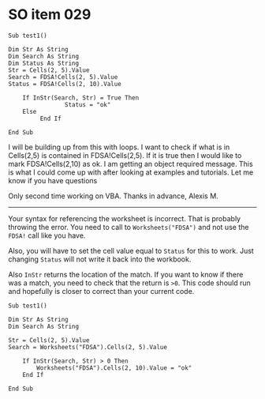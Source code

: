 # SO item 029
```
Sub test1()

Dim Str As String
Dim Search As String
Dim Status As String
Str = Cells(2, 5).Value
Search = FDSA!Cells(2, 5).Value
Status = FDSA!Cells(2, 10).Value

    If InStr(Search, Str) = True Then
                Status = "ok"
    Else
         End If

End Sub

```

I will be building up from this with loops. I want to check if what is in Cells(2,5) is contained in FDSA!Cells(2,5). If it is true then I would like to mark FDSA!Cells(2,10) as ok. I am getting an object required message. This is what I could come up with after looking at examples and tutorials. Let me know if you have questions

Only second time working on VBA. Thanks in advance, Alexis M.

----

Your syntax for referencing the worksheet is incorrect. That is probably throwing the error. You need to call to `Worksheets("FDSA")` and not use the `FDSA!` call like you have.

Also, you will have to set the cell value equal to `Status` for this to work. Just changing `Status` will not write it back into the workbook.

Also `InStr` returns the location of the match. If you want to know if there was a match, you need to check that the return is `>0`. This code should run and hopefully is closer to correct than your current code.

```
Sub test1()

Dim Str As String
Dim Search As String

Str = Cells(2, 5).Value
Search = Worksheets("FDSA").Cells(2, 5).Value

    If InStr(Search, Str) > 0 Then
        Worksheets("FDSA").Cells(2, 10).Value = "ok"
    End If

End Sub

```
